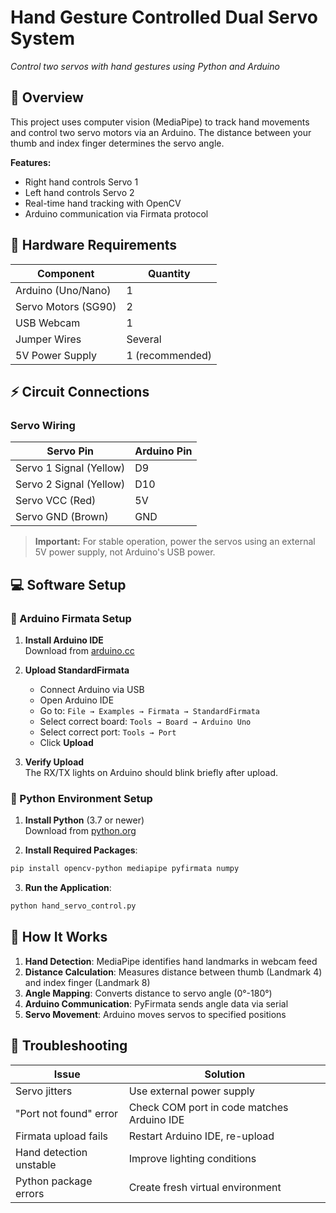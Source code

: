 # Hand Gesture Controlled Dual Servo System

*Control two servos with hand gestures using Python and Arduino*

## 📌 Overview
This project uses computer vision (MediaPipe) to track hand movements and control two servo motors via an Arduino. The distance between your thumb and index finger determines the servo angle.

**Features:**
- Right hand controls Servo 1
- Left hand controls Servo 2
- Real-time hand tracking with OpenCV
- Arduino communication via Firmata protocol

## 🔧 Hardware Requirements
| Component       | Quantity |
|-----------------|----------|
| Arduino (Uno/Nano) | 1       |
| Servo Motors (SG90) | 2       |
| USB Webcam       | 1        |
| Jumper Wires     | Several  |
| 5V Power Supply  | 1 (recommended) |

## ⚡ Circuit Connections
### Servo Wiring
| Servo Pin | Arduino Pin |
|-----------|------------|
| Servo 1 Signal (Yellow) | D9  |
| Servo 2 Signal (Yellow) | D10 |
| Servo VCC (Red)         | 5V  |
| Servo GND (Brown)       | GND |

> **Important:** For stable operation, power the servos using an external 5V power supply, not Arduino's USB power.

## 💻 Software Setup

### 🔌 Arduino Firmata Setup
1. **Install Arduino IDE**  
   Download from [arduino.cc](https://www.arduino.cc/en/software)

2. **Upload StandardFirmata**  
   - Connect Arduino via USB
   - Open Arduino IDE
   - Go to: `File → Examples → Firmata → StandardFirmata`
   - Select correct board: `Tools → Board → Arduino Uno`
   - Select correct port: `Tools → Port`
   - Click **Upload**

3. **Verify Upload**  
   The RX/TX lights on Arduino should blink briefly after upload.

### 🐍 Python Environment Setup
1. **Install Python** (3.7 or newer)  
   Download from [python.org](https://www.python.org/downloads/)

2. **Install Required Packages**:
```bash
pip install opencv-python mediapipe pyfirmata numpy
```

3. **Run the Application**:
```bash
python hand_servo_control.py
```

## 🚀 How It Works
1. **Hand Detection**: MediaPipe identifies hand landmarks in webcam feed
2. **Distance Calculation**: Measures distance between thumb (Landmark 4) and index finger (Landmark 8)
3. **Angle Mapping**: Converts distance to servo angle (0°-180°)
4. **Arduino Communication**: PyFirmata sends angle data via serial
5. **Servo Movement**: Arduino moves servos to specified positions


## 🔧 Troubleshooting
| Issue | Solution |
|-------|----------|
| Servo jitters | Use external power supply |
| "Port not found" error | Check COM port in code matches Arduino IDE |
| Firmata upload fails | Restart Arduino IDE, re-upload |
| Hand detection unstable | Improve lighting conditions |
| Python package errors | Create fresh virtual environment |
